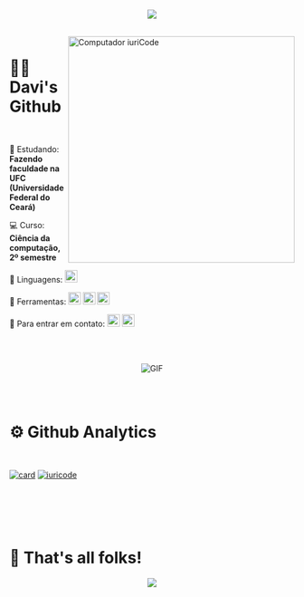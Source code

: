 </br>

<p align="center"> <img src="https://user-images.githubusercontent.com/55159856/135667708-57c2f1e5-57fa-4d9f-a816-495db0df78c2.gif")></p>

</br>

<img src="https://raw.githubusercontent.com/MicaelliMedeiros/micaellimedeiros/master/image/computer-illustration.png" min-width="400px" max-width="400px" width="400px" align="right" alt="Computador iuriCode">

# 👨‍💻 Davi's Github
</br>


<p align="left">
🚀 Estudando: <strong> Fazendo faculdade na UFC (Universidade Federal do Ceará) </strong>
</p>

<p align="left">
💻 Curso: <strong> Ciência da computação, 2º semestre </strong>
</p>
  
<p align="left">
  👾 Linguagens: 
  <strong> <img height="22" src="https://img.shields.io/badge/C%2B%2B-00599C?style=for-the-badge&logo=c%2B%2B&logoColor=white" /> </strong>
</p>

<p align="left">
  💼 Ferramentas: 
  <strong> <img height="22" src="https://img.shields.io/badge/Git-E34F26?style=for-the-badge&logo=git&logoColor=white" /> </strong>
  <strong> <img height="22" src="https://img.shields.io/badge/GitHub-100000?style=for-the-badge&logo=github&logoColor=white" /> </strong>
  <strong> <img height="22" src="https://img.shields.io/badge/Windows-017AD7?style=for-the-badge&logo=windows&logoColor=white" /> </strong>
</p>
          
<p align="left">
  💌 Para entrar em contato: 
  <a href="mailto:davimaiabaptista21@gmail.com" target="_blank"><img height="22" src="https://img.shields.io/badge/Gmail-D14836?style=for-the-badge&logo=gmail&logoColor=white" target="_blank"></a>
  <a href="https://instagram.com/davimb_" target="_blank"><img height="22" src="https://img.shields.io/badge/Instagram-E4405F?style=for-the-badge&logo=instagram&logoColor=white" target="_blank"></a>
  </p> 
 
</br>
</br>

<p align="center">
  <img alt="GIF" align="center" src="https://github.com/TheDudeThatCode/TheDudeThatCode/blob/master/Assets/gandalf_parrot.gif")>
</p>

</br>
</br>

# ⚙️ Github Analytics
</br>

[![card](https://github-readme-stats.vercel.app/api?username=davimb&theme=dark)](https://github.com/davimb/)
[![iuricode](https://github-readme-stats.vercel.app/api/top-langs/?username=davimb&hide=html&layout=compact&theme=dark)](https://github.com/davimb/)

</br>
</br>
</br>
</br>

# 🐷 That's all folks!
<p align="center"> <img src="https://user-images.githubusercontent.com/55159856/135667715-f84982b7-e012-43d0-a682-b3075445aea6.gif"></p>
